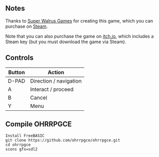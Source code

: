 ## Notes

Thanks to [Super Walrus Games](https://super-walrus-games.itch.io) for creating this game, which you can purchase on [Steam](https://store.steampowered.com/app/1317270/Walthros_Renewal). 

Note that you can also purchase the game on [itch.io](https://super-walrus-games.itch.io/walthros-renewal), which includes a Steam key (but you must download the game via Steam).

## Controls

| Button | Action                 |
| ------ | ---------------------- |
| D-PAD  | Direction / navigation |
| A      | Interact / proceed     |
| B      | Cancel                 |
| Y      | Menu                   |

## Compile OHRRPGCE 

```shell
Install FreeBASIC
git clone https://github.com/ohrrpgce/ohrrpgce.git
cd ohrrpgce
scons gfx=sdl2
```

